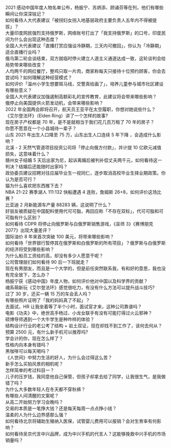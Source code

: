 2021 感动中国年度人物名单公布，杨振宁、苏炳添、顾诵芬等在列，他们有哪些瞬间让你深深铭记？  
如何看待人大代表建议「被拐妇女拐入地基层政府主要负责人五年内不得被提拔」？  
大量印度网民强烈支持俄罗斯，网络账号打出了「我支持俄罗斯」的口号，印度民间为什么会出现这种态度？  
全国人大代表建议「直播打赏应强设冷静期，三天内可撤回」，你认为「冷静期」适合直播行业吗？  
俄乌第二轮会谈结束，双方就临时停火建立人道主义通道达成一致，这轮谈判会给局势带来哪些改变？  
人均两千的网红餐厅，整鸡只取一片肉，商家称每天只接待十位预约顾客，你会去尝试吗？如何理解这种经营模式？  
如何评价「温州小学生想要斑马线，交警真给画了」，培养儿童参与城市社区建设有哪些意义？  
全国人大代表建议加强遏制高额彩礼的宣传教育，此建议将会带来哪些影响？  
俄停止向美国提供火箭发动机，会带来哪些影响？  
2022 年全国两会即将召开，航天员王亚平在太空履职，你想对她说些什么？  
《艾尔登法环》（Elden Ring）讲了一个怎样的故事?  
现在房子产权都是 70 年，是不是就相当于我们花几百万租了 70 年的房子？  
你愿不愿意在一个小县城待一辈子？  
山东 2021 年出生人口降至 75 万，山东出生人口连续 5 年下降 ，会造成什么影响？  
北溪 - 2 天然气管道项目投资公司将「停止向俄方付款」，并计提 10 亿欧元减值损失，这意味着什么？  
赣州女子结婚 5 天后出家为尼，起诉离婚后被判补偿丈夫两千元，如何看待这一判决？结婚后还能随时出家吗？  
政协委员建议招聘对往应届毕业生一视同仁，逐步取消高校毕业生择业期政策。你认为是否可行？  
猫为什么喜欢把东西推下去？  
NBA 21-22 赛季湖人 111:132 快船遭遇 4 连败，詹姆斯 26+8，如何评价这场比赛？  
比亚迪 2 月新能源车产量 88283 辆，这说明了什么？  
好丽友被质疑在中国配料使用代可可脂，再回应称「不存在双标」，代可可脂和可可脂有什么区别？  
如何看待 CDPR 将停止向俄罗斯与白俄罗斯销售游戏，《巫师 3》《赛博朋克 2077》出现大量差评？  
国际油价 8 年来首次突破 100 美元，将带来哪些影响？  
如何看待「世界银行暂停其在俄罗斯和白俄罗斯的所有项目」？俄罗斯与白俄罗斯的经济将受到哪些影响？  
为什么船员工资给的高，却没有多少人愿意干呢？  
公司管理层们如何看待 90 后一下班就走？  
现在有男朋友，而且是一个大学的，但是前任突然联系我，有和好的意思，我也没有完全放下，怎么办？  
杨振宁获《感动中国》年度人物，如何评价他对中国以及科学界的贡献？  
魂系萌新玩《艾尔登法环》感觉很吃力，有没有什么方法可以提升战斗技巧?  
过了 30 岁，还买一辆 15 万的车会丢人吗？  
有哪些照片证明了「我的妈妈真了不起」？  
去面试，HR 让我坐着等了半个小时，面试官才来，这种公司靠谱吗？  
电影《功夫》中，绝世高手杨过、小龙女联手有没有可能打得过火云邪神？  
硕博导师遇到一个大牛学生是种咋样的体验？  
结构设计行业的老公考了结构 + 岩土双证，现在却找不到工作了，该何去何从？  
预算 2500 元，有什么新手机可以推荐吗?  
学会计的你，现在怎么样了？  
性格内向本身有错吗？  
黑咖啡可以每天喝吗？  
《人世间》中努力生活的好人，为什么会过得这么苦？  
新手怎么买拍风景的相机呢？  
怎样简单的考过科目一？  
儿子的压岁钱，我同意他自己保管，但孩子却拿去给了同学，让我很生气，是我做错了吗？  
为什么大多数年轻人在冬天都不穿秋裤？  
有哪些人间清醒的文案呢？  
从高二开始努力学习会晚吗？  
交易的本质是一笔挣大钱？还是每天每周一点点挣小钱？  
温柔的人为什么边界感那么强？  
如何看待北京将辅助生殖纳入医保，试管婴儿费用可以报销？会对生育率有何影响？  
如何看待吴京代言中兴品牌，成为中兴手机的代言人？这能够挽救中兴手机的市场销量吗？  
